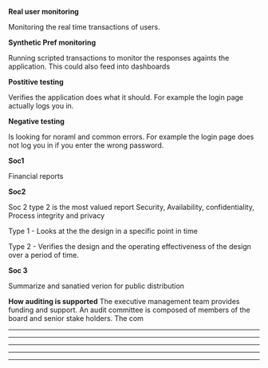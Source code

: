 **Real user monitoring**

Monitoring the real time transactions of users. 


**Synthetic Pref monitoring**

Running scripted transactions to monitor the responses againts the application. This could also feed into dashboards


**Postitive testing**

Verifies the application does what it should. For example the login page actually logs you in.

**Negative testing**

Is looking for noraml and common errors. For example the login page does not log you in if you enter the wrong password.

**Soc1**

Financial reports

**Soc2**

Soc 2 type 2 is the most valued report
Security, Availability, confidentiality, Process integrity and privacy



Type 1 - Looks at the the design in a specific point in time

Type 2 - Verifies the design and the operating effectiveness of the design over a period of time.


**Soc 3**

Summarize and sanatied verion for public distribution 



**How auditing is supported**
The executive management team provides funding and support. An audit committee is  composed of members of the board and senior stake holders. The com

****
****
****
****
****